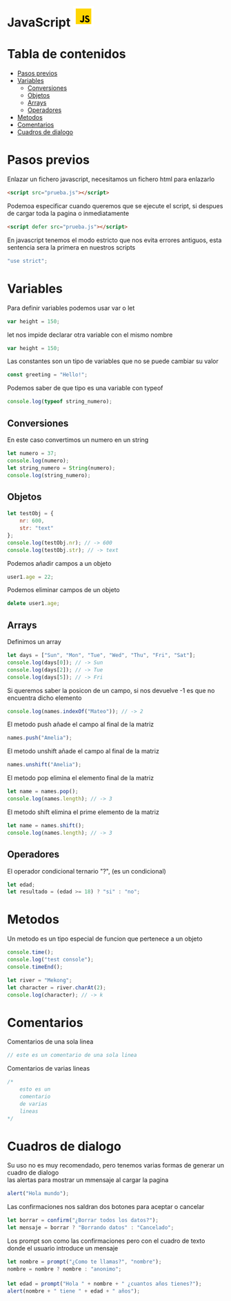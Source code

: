 # JavaScript ![JavaScript](javascript.png)

# Tabla de contenidos
- [Pasos previos](#pasos-previos)
- [Variables](#variables)
  - [Conversiones](#conversiones)
  - [Objetos](#objetos)
  - [Arrays](#arrays)
  - [Operadores](#operadores)
- [Metodos](#metodos)
- [Comentarios](#comentarios)
- [Cuadros de dialogo](#cuadros-de-dialogo)

# Pasos previos
Enlazar un fichero javascript, necesitamos un fichero html para enlazarlo 
```html
<script src="prueba.js"></script>
```
Podemoa especificar cuando queremos que se ejecute el script, si despues de cargar toda la pagina o inmediatamente 
```html
<script defer src="prueba.js"></script>
```
En javascript tenemos el modo estricto que nos evita errores antiguos, esta sentencia sera la primera en nuestros scripts
```javascript
"use strict";
```

# Variables
Para definir variables podemos usar var o let
```javascript
var height = 150;
```
let nos impide declarar otra variable con el mismo nombre
```javascript
var height = 150;
```
Las constantes son un tipo de variables que no se puede cambiar su valor
```javascript
const greeting = "Hello!";
```
Podemos saber de que tipo es una variable con typeof
```javascript
console.log(typeof string_numero);
```

## Conversiones
En este caso convertimos un numero en un string
```javascript
let numero = 37;
console.log(numero);
let string_numero = String(numero);
console.log(string_numero);
```

## Objetos
```javascript 
let testObj = {
    nr: 600,
    str: "text"
};
console.log(testObj.nr); // -> 600
console.log(testObj.str); // -> text
```
Podemos añadir campos a un objeto
```javascript
user1.age = 22;
```
Podemos eliminar campos de un objeto 
```javascript
delete user1.age;
```

## Arrays
Definimos un array
```javascript
let days = ["Sun", "Mon", "Tue", "Wed", "Thu", "Fri", "Sat"];
console.log(days[0]); // -> Sun
console.log(days[2]); // -> Tue
console.log(days[5]); // -> Fri
```
Si queremos saber la posicon de un campo, si nos devuelve -1 es que no encuentra dicho elemento
```javascript
console.log(names.indexOf("Mateo")); // -> 2
```
El metodo push añade el campo al final de la matriz
```javascript
names.push("Amelia");
```
El metodo unshift añade el campo al final de la matriz
```javascript
names.unshift("Amelia");
```
El metodo pop elimina el elemento final de la matriz
```javascript
let name = names.pop();
console.log(names.length); // -> 3
```
El metodo shift elimina el prime elemento de la matriz
```javascript
let name = names.shift();
console.log(names.length); // -> 3
```

## Operadores
El operador condicional ternario "?", (es un condicional)
```javascript
let edad;
let resultado = (edad >= 18) ? "si" : "no";
```

# Metodos
Un metodo es un tipo especial de funcion que pertenece a un objeto
```javascript
console.time();
console.log("test console");
console.timeEnd();
```
```javascript
let river = "Mekong";
let character = river.charAt(2);
console.log(character); // -> k
```

# Comentarios
Comentarios de una sola linea 
```javascript
// este es un comentario de una sola linea
```
Comentarios de varias lineas
```javascript
/*
    esto es un
    comentario 
    de varias
    lineas
*/
```

# Cuadros de dialogo
Su uso no es muy recomendado, pero tenemos varias formas de generar un cuadro de dialogo  
las alertas para mostrar un mmensaje al cargar la pagina
```javascript
alert("Hola mundo");
```
Las confirmaciones nos saldran dos botones para aceptar o cancelar
```javascript
let borrar = confirm("¿Borrar todos los datos?");
let mensaje = borrar ? "Borrando datos" : "Cancelado";
```
Los prompt son como las confirmaciones pero con el cuadro de texto donde el usuario introduce un mensaje
```javascript
let nombre = prompt("¿Como te llamas?", "nombre");
nombre = nombre ? nombre : "anonimo";

let edad = prompt("Hola " + nombre + " ¿cuantos años tienes?");
alert(nombre + " tiene " + edad + " años");
```